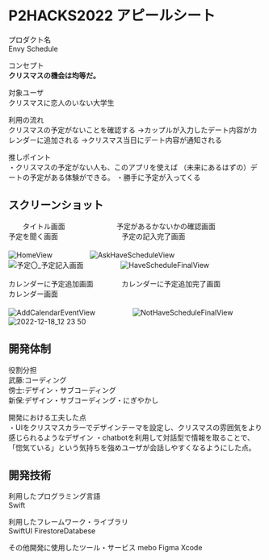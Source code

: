 # P2HACKS2022 アピールシート 

プロダクト名  
Envy Schedule

コンセプト  
**クリスマスの機会は均等だ。** 

対象ユーザ  
クリスマスに恋人のいない大学生  

利用の流れ  
クリスマスの予定がないことを確認する
→カップルが入力したデート内容がカレンダーに追加される
→クリスマス当日にデート内容が通知される

推しポイント  
・クリスマスの予定がない人も、このアプリを使えば
（未来にあるはずの）デートの予定がある体験ができる。
・勝手に予定が入ってくる


## スクリーンショット
　　タイトル画面  　　　　　　　予定があるかないかの確認画面　　　　　　予定を聞く画面　　　　　　　　　予定の記入完了画面<br><br>
![HomeView](https://user-images.githubusercontent.com/90955155/208279857-ce4d9e6a-166e-4c52-ad73-db2ea7963731.jpg)　　　　　
![AskHaveScheduleView](https://user-images.githubusercontent.com/90955155/208279863-55e021b5-794b-49a7-83ef-6f68f28b928e.png)　　　　　
![予定〇_予定記入画面](https://user-images.githubusercontent.com/90955155/208279879-52e4a9a0-0824-4a0c-b7ca-23155a7cacd0.png)　　　　　
![HaveScheduleFinalView](https://user-images.githubusercontent.com/90955155/208279969-ffcab624-cb16-4021-ab3b-f02906d7d34f.png)  　　<br><br>
カレンダーに予定追加画面　　　　カレンダーに予定追加完了画面　　　　　　カレンダー画面<br><br>
![AddCalendarEventView](https://user-images.githubusercontent.com/90955155/208279946-e713dbd1-c6e9-40d1-8f48-2a6a19d95e73.png)　　　　　
![NotHaveScheduleFinalView](https://user-images.githubusercontent.com/90955155/208279938-ce07bd24-9ae5-469e-81c6-46cb8f0f0de2.png)　　　　　
![2022-12-18_12 23 50](https://user-images.githubusercontent.com/90955155/208280302-131aff53-1650-438a-8011-45809473d307.png)



## 開発体制  

役割分担  
武藤:コーディング  
傍士:デザイン・サブコーディング  
新保:デザイン・サブコーディング・にぎやかし  

開発における工夫した点  
・UIをクリスマスカラーでデザインテーマを設定し、クリスマスの雰囲気をより感じられるようなデザイン
・chatbotを利用して対話型で情報を取ることで、
「惚気ている」という気持ちを強めユーザが会話しやすくなるようにした点。

## 開発技術 

利用したプログラミング言語  
Swift  

利用したフレームワーク・ライブラリ  
SwiftUI
FirestoreDatabese



その他開発に使用したツール・サービス
mebo
Figma
Xcode

